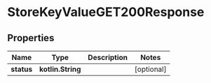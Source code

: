
# StoreKeyValueGET200Response

## Properties
| Name | Type | Description | Notes |
| ------------ | ------------- | ------------- | ------------- |
| **status** | **kotlin.String** |  |  [optional] |



